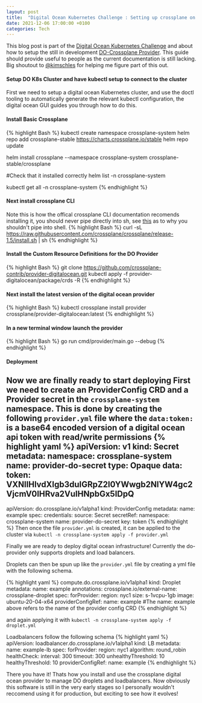 ```yaml
---
layout: post
title:  "Digital Ocean Kubernetes Challenge : Setting up crossplane on a DO Managed kubernetes instance"
date: 2021-12-06 17:00:00 +0100
categories: Tech
---
```


This blog post is part of the [Digital Ocean Kubernetes Challenge](https://www.digitalocean.com/community/pages/kubernetes-challenge) and about how to setup the still in development [DO-Crossplane Provider](https://github.com/crossplane-contrib/provider-digitalocean). This guide should provide useful to people as the current documentation is still lacking.
Big shoutout to [@kimschles](https://twitter.com/kimschles?lang=en) for helping me figure part of this out.
#### Setup DO K8s Cluster and have kubectl setup to connect to the cluster
First we need to setup a digital ocean Kubernetes cluster, and use the doctl tooling to automatically generate the relevant kubectl configuration, the digital ocean GUI guides you through how to do this.
#### Install Basic Crossplane
{% highlight Bash %}
kubectl create namespace crossplane-system
helm repo add crossplane-stable https://charts.crossplane.io/stable
helm repo update

helm install crossplane --namespace crossplane-system crossplane-stable/crossplane

#Check that it installed correctly
helm list -n crossplane-system

kubectl get all -n crossplane-system
{% endhighlight %}

#### Next install crossplane CLI
Note this is how the offical crossplane CLI documentation recomends installing it, you should never pipe directly into sh, see [this](https://www.seancassidy.me/dont-pipe-to-your-shell.html) as to why you shouldn't pipe into shell.
{% highlight Bash %}
curl -sL https://raw.githubusercontent.com/crossplane/crossplane/release-1.5/install.sh | sh 
{% endhighlight %}

#### Install the Custom Resource Definitions for the DO Provider
{% highlight Bash %}
git clone https://github.com/crossplane-contrib/provider-digitalocean.git
kubectl apply -f provider-digitalocean/package/crds -R
{% endhighlight %}

#### Next install the latest version of the digital ocean provider
{% highlight Bash %}
kubectl crossplane install provider crossplane/provider-digitalocean:latest
{% endhighlight %}

#### In a new terminal window launch the provider
{% highlight Bash %}
go run cmd/provider/main.go --debug 
{% endhighlight %}

#### Deployment
Now we are finally ready to start deploying
First we need to create an ProviderConfig CRD and a Provider secret in the `crossplane-system` namespace.
This is done by creating the following `provider.yml` file where the `data:token:` is a base64 encoded version of a digital ocean api token with read/write permissions
{% highlight yaml %}
apiVersion: v1
kind: Secret
metadata:
  namespace: crossplane-system
  name: provider-do-secret
type: Opaque
data:
  token: VXNlIHlvdXIgb3duIGRpZ2l0YWwgb2NlYW4gc2VjcmV0IHRva2VuIHNpbGx5IDpQ
---
apiVersion: do.crossplane.io/v1alpha1
kind: ProviderConfig
metadata:
  name: example 
spec:
  credentials:
    source: Secret
    secretRef:
      namespace: crossplane-system
      name: provider-do-secret
      key: token
{% endhighlight %}
Then once the file `provider.yml` is created, it can be applied to the cluster via
`kubectl -n crossplane-system apply -f provider.yml`

Finally we are ready to deploy digital ocean infrastructure! Currently the do-provider only supports droplets and load balancers.

Droplets can then be spun up like the `provider.yml` file by creating a yml file with the following schema.

{% highlight yaml %}
compute.do.crossplane.io/v1alpha1
kind: Droplet
metadata:
  name: example
  annotations:
    crossplane.io/external-name: crossplane-droplet
spec:
  forProvider:
    region: nyc1
    size: s-1vcpu-1gb
    image: ubuntu-20-04-x64
  providerConfigRef:
    name: example
#The name: example above refers to the name of the provider config CRD
{% endhighlight %}

and again applying it with `kubectl -n crossplane-system apply -f droplet.yml`

Loadbalancers follow the following schema
{% highlight yaml %}
apiVersion: loadbalancer.do.crossplane.io/v1alpha1
kind: LB
metadata:
  name: example-lb
spec:
  forProvider:
    region: nyc1
    algorithm: round_robin
    healthCheck:
      interval: 300
      timeout: 300
      unhealthyThreshold: 10
      healthyThreshold: 10
  providerConfigRef:
    name: example
{% endhighlight %}

There you have it! Thats how you install and use the crossplane digital ocean provider to manage DO droplets and loadbalancers.
Now obviously this software is still in the very early stages so I personally wouldn't reccomend using it for production, but exciting to see how it evolves!
